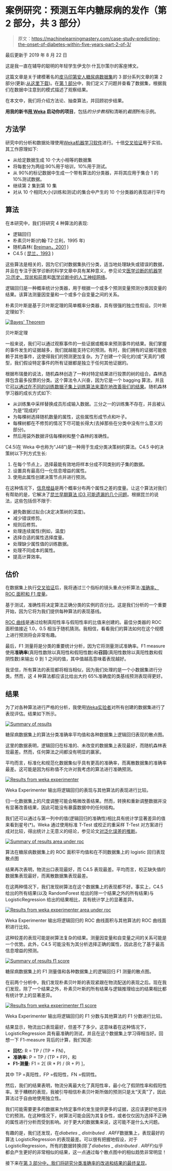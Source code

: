 # 案例研究：预测五年内糖尿病的发作（第 2 部分，共 3 部分）

> 原文：<https://machinelearningmastery.com/case-study-predicting-the-onset-of-diabetes-within-five-years-part-2-of-3/>

最后更新于 2019 年 8 月 22 日

这是我一直在辅导的聪明的年轻学生伊戈尔·什瓦尔策尔的客座博文。

这篇文章是关于建模著名的[皮马印第安人糖尿病数据集](https://archive.ics.uci.edu/ml/datasets/Pima+Indians+Diabetes)的 3 部分系列文章的第 2 部分(更新:[从这里下载](https://raw.githubusercontent.com/jbrownlee/Datasets/master/pima-indians-diabetes.data.csv))。在[第 1 部分](https://machinelearningmastery.com/case-study-predicting-the-onset-of-diabetes-within-five-years-part-1-of-3/ "Case Study: Predicting the Onset of Diabetes Within Five Years (part 1 of 3)")中，我们定义了问题并查看了数据集，根据我们在数据中注意到的模式描述了观察结果。

在本文中，我们将介绍方法论、抽查算法，并回顾初步结果。

**用我的新书[用 Weka](https://machinelearningmastery.com/machine-learning-mastery-weka/) 启动你的项目**，包括*的分步教程*和清晰的*截图*所有示例。

## 方法学

研究中的分析和数据处理使用[Weka机器学习软件](https://machinelearningmastery.com/design-and-run-your-first-experiment-in-weka/ "Design and Run your First Experiment in Weka")进行。十倍[交叉验证](https://machinelearningmastery.com/how-to-choose-the-right-test-options-when-evaluating-machine-learning-algorithms/ "How To Choose The Right Test Options When Evaluating Machine Learning Algorithms")用于实验。其工作原理如下:

*   从给定数据生成 10 个大小相等的数据集
*   将每套分为两组:90%用于培训，10%用于测试。
*   从 90%的标记数据中生成一个带有算法的分类器，并将其应用于集合 1 的 10%测试数据。
*   继续第 2 集到第 10 集
*   对从 10 个相同大小(训练和测试)的集合中产生的 10 个分类器的表现进行平均

## 算法

在本研究中，我们将研究 4 种算法的表现:

*   逻辑回归
*   朴素贝叶斯(约翰·T2·兰利，1995 年)
*   随机森林( [Breiman，2001](http://oz.berkeley.edu/~breiman/randomforest2001.pdf) )
*   C4.5 ( [昆兰，1993](https://link.springer.com/article/10.1007%2FBF00993309#page-1) )

这些算法是相关的，因为它们对数据集执行分类，适当地处理缺失或错误的数据，并且在专注于医学诊断的科学文章中具有某种意义，参见论文[医学诊断的机器学习:历史、现状和前景](http://citeseerx.ist.psu.edu/viewdoc/download?doi=10.1.1.96.184&rep=rep1&type=pdf)和[医学诊断中的人工神经网络](http://jab.zsf.jcu.cz//11_2/havel.pdf)。

逻辑回归是一种概率统计分类器，用于根据一个或多个预测变量预测分类因变量的结果。该算法测量因变量和一个或多个自变量之间的关系。

朴素贝叶斯是基于贝叶斯定理的简单概率分类器，具有很强的独立性假设。贝叶斯定理如下:

[![Bayes' Theorem](img/54afc037a8dd737046c7822ac9d776a9.png)](https://machinelearningmastery.com/wp-content/uploads/2014/04/bayes-theorem.png)

贝叶斯定理

一般来说，我们可以通过观察事件的一些证据或概率来预测事件的结果。我们掌握的事件发生的证据越多，我们就越能支持它的预测。有时，我们拥有的证据可能依赖于其他事件，这使得我们的预测更加复杂。为了创建一个简化的(或“天真的”)模型，我们假设特定事件的所有证据都是独立于任何其他证据的。

根据布瑞曼的说法，随机森林创造了一种对特定结果进行投票的树的组合。森林选择包含最多投票的分类。这个算法令人兴奋，因为它是一个 bagging 算法，并且它[可以通过在不同的训练数据子集上训练算法来潜在地改善我们的结果](https://machinelearningmastery.com/how-to-improve-machine-learning-results/)。随机森林学习器的成长方式如下:

*   从训练集中采样替换成员形成输入数据。三分之一的训练集不存在，并且被认为是“现成的”
*   为每棵树选择随机数量的属性，这些属性形成节点和叶子。
*   每棵树都在不修剪的情况下尽可能长得大(去掉那些在分类中没有什么意义的部分)。
*   然后用袋外数据评估每棵树和整个森林的准确性。

C4.5(在 Weka 中也称为“J48”)是一种用于生成分类决策树的算法。C4.5 中的决策树以下列方式生长:

1.  在每个节点上，选择最能有效地将样本分成不同类别的子集的数据。
2.  设置具有最高归一化信息增益的属性。
3.  使用此属性创建决策节点并进行预测。

在这种情况下，[信息增益](https://en.wikipedia.org/wiki/Information_gain_ratio)是两个概率分布两个属性之差的度量。让这个算法对我们有帮助的是，它解决了[昆兰早期算法 ID3 可能遗漏的几个问题](http://www2.cs.uregina.ca/~dbd/cs831/notes/ml/dtrees/c4.5/tutorial.html)。根据昆兰的说法，这些包括但不限于:

*   避免数据过拟合(决定决策树的深度)。
*   减少错误修剪。
*   规则后修剪。
*   处理连续属性(例如，温度)
*   选择合适的属性选择度量。
*   处理缺少属性值的训练数据。
*   处理不同成本的属性。
*   提高计算效率。

## 估价

在数据集上执行[交叉验证](https://machinelearningmastery.com/how-to-choose-the-right-test-options-when-evaluating-machine-learning-algorithms/ "How To Choose The Right Test Options When Evaluating Machine Learning Algorithms")后，我将通过三个指标的镜头重点分析算法:[准确率、ROC 面积和 F1 度量](https://machinelearningmastery.com/classification-accuracy-is-not-enough-more-performance-measures-you-can-use/)。

基于测试，准确性将决定算法正确分类的实例的百分比。这是我们分析的一个重要开始，因为它将为我们提供每种算法的表现基线。

[ROC 曲线](https://en.wikipedia.org/wiki/Roc_curve)是通过绘制真阳性率与假阳性率的比值来创建的。最佳分类器的 ROC 面积值接近 1.0，0.5 相当于随机猜测。我相信，看看我们的算法如何在这个规模上进行预测将会非常有趣。

最后，F1 测量将是分类的重要统计分析，因为它将测量测试准确率。F1 measure 使用**准确率**(真阳性数除以真阳性和假阳性数)和**召回**(真阳性数除以真阳性数和假阴性数)来输出 0 到 1 之间的值，其中值越高意味着表现越好。

我坚信，所有算法的表现都将相当相似，因为我们处理的是一个小数据集进行分类。然而，这 4 种算法都应该比给出大约 65%准确度的类基线预测表现得更好。

## 结果

为了对各种算法进行严格的分析，我使用[Weka实验者](https://machinelearningmastery.com/design-and-run-your-first-experiment-in-weka/ "Design and Run your First Experiment in Weka")对所有创建的数据集进行了表现评估。结果如下所示。

[![Summary of results](img/b5384f72a57063ead14f2f72706f4783.png)](https://machinelearningmastery.com/wp-content/uploads/2014/04/summary-of-results.png)

糖尿病数据集上的算法分类准确率平均值和各种数据集上逻辑回归表现的散点图。

这里的数据表明，逻辑回归在标准的、未改变的数据集上表现最好，而随机森林表现最差。然而，任何算法之间都没有明显的赢家。

平均而言，标准化和规范化数据集似乎具有更高的准确率，而离散数据集的准确率最差。这可能是因为标称值不允许对我考虑的算法进行准确预测。

[![Results from weka experimenter](img/3b9bea585406ab3c88679547cef5f828.png)](https://machinelearningmastery.com/wp-content/uploads/2014/04/results-from-weka-experimenter.png)

Weka Experimenter 输出将逻辑回归的表现与其他算法的表现进行比较。

归一化数据集上的尺度调整可能会略微改善结果。然而，转换和重新调整数据并没有显著改善结果，因此可能没有暴露数据中的任何结构。

我们还可以通过与第一列中的值(逻辑回归的准确性)相比具有统计学显著差异的值来看到星号(*)。Weka 通过使用标准 T-Test 或校正的重采样 T-Test 对方案进行成对比较，得出统计上无意义的结论，参见论文[对泛化误差的推断](https://link.springer.com/article/10.1023%2FA%3A1024068626366#page-2)。

[![Summary of results area under roc](img/d8ddac0813aec7e6e1c205e879f68ca2.png)](https://machinelearningmastery.com/wp-content/uploads/2014/04/summary-of-results-area-under-roc.png)

算法在糖尿病数据集上的 ROC 面积平均值和在不同数据集上的 logistic 回归表现散点图

结果再次表明，物流出口表现最好，而 C4.5 表现最差。平均而言，校正缺失值的数据集表现最好，而离散数据集表现最差。

在这两种情况下，我们发现树算法在这个数据集上的表现都不好。事实上，C4.5 给出的所有结果(以及 RandomForest 给出的除一个结果之外的所有结果)与 LogisticRegression 给出的结果相比，具有统计学上的显著差异。

[![Results from weka experimenter area under roc](img/fdfec978ef402a06989c02bc09bc645c.png)](https://machinelearningmastery.com/wp-content/uploads/2014/04/results-from-weka-experimenter-area-under-roc.png)

Weka Experimenter 输出将逻辑回归的 ROC 曲线面积与其他算法的 ROC 曲线面积进行比较。

这种较差的表现可能是树算法复杂的结果。测量因变量和自变量之间的关系可能是一个优势。此外，C4.5 可能没有为其分析选择正确的属性，因此恶化了基于最高信息增益的预测。

[![Summary of results f1 score](img/2199fce200097028b758c6e3e47906c9.png)](https://machinelearningmastery.com/wp-content/uploads/2014/04/summary-of-results-f1-score.png)

糖尿病数据集上的 F1 测量值和各种数据集上的逻辑回归 F1 测量的散点图。

在前两个分析中，我们发现朴素贝叶斯的表现紧跟在物流配送的表现之后。现在我们发现，除了一个结果之外，朴素贝叶斯的所有结果与逻辑推理给出的结果相比都有统计学上的显著差异。

[![Results from weka experimenter f1 score](img/7e2a5bad2861c98478f220b35ccbe66a.png)](https://machinelearningmastery.com/wp-content/uploads/2014/04/results-from-weka-experimenter-f1-score.png)

Weka Experimenter 输出将逻辑回归的 F1 分数与其他算法的 F1 分数进行比较。

结果显示，物流出口表现最好，但差不了多少。这意味着在这种情况下，LogisticRegression 具有最准确的测试，并且在这个数据集上学习得相当好。回想一下 F1-measure 背后的计算，我们知道:

*   **回忆:** R = TP / (TP + FN)，
*   **准确率:** P = TP / (TP + FP)，和
*   **F1-测量:** F1 = 2[ (R * P) / (R + P) ]，

其中 TP =真阳性，FP =假阳性，FN =假阴性。

然后，我们的结果表明，物流分离最大化了真阳性率，最小化了假阴性率和假阳性率。至于糟糕的表现，我被引导相信朴素贝叶斯所做的预测只是太“天真”了，因此算法过于自由地使用独立性。

我们可能需要更多的数据来为特定事件的发生提供更多的证据，这应该更好地支持它的预测。在这种情况下，树算法可能会因为其复杂性，或者仅仅因为选择不正确的属性进行分析而受到影响。对于更大的数据集来说，这可能不是什么大问题。

有趣的是，我们还发现，在*diabetes _ distributed . ARFF*数据集上，表现最好的算法 LogisticRegression 的表现最差。可以很有把握地假设，对于 LogisticRegression，所有的数据转换(除了*diabetes _ distributed . ARFF*)似乎都会产生更好的非常相似的结果，这一点通过每个散点图中的相似趋势非常明显！

接下来在[第 3 部分中，我们将研究分类准确率的改进和结果的最终呈现](https://machinelearningmastery.com/case-study-predicting-the-onset-of-diabetes-within-five-years-part-3-of-3/ "Case Study: Predicting the Onset of Diabetes Within Five Years (part 3 of 3)")。